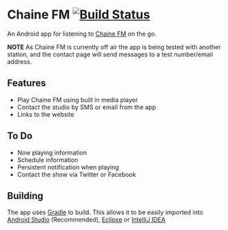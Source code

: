 Chaine FM [![Build Status](https://travis-ci.org/JamieMagee/ChaineFMProject.png?branch=master)](https://travis-ci.org/JamieMagee/ChaineFMProject)
=========

An Android app for listening to [Chaine FM](http://chainefm.com) on the go.

**NOTE** As Chaine FM is currently off air the app is being tested with another station, and the contact page will send messages to a test number/email address.

Features
--------
 - Play Chaine FM using built in media player
 - Contact the studio by SMS or email from the app
 - Links to the website

To Do
-----
 - Now playing information
 - Schedule information
 - Persistent notification when playing
 - Contact the show via Twitter or Facebook

Building
--------
The app uses [Gradle](http://www.gradle.org/) to build. This allows it to be easily imported into [Android Studio](https://developer.android.com/sdk/installing/studio.html) (Recommended), [Eclipse](http://www.eclipse.org/) or [IntelliJ IDEA](https://www.jetbrains.com/idea/)
